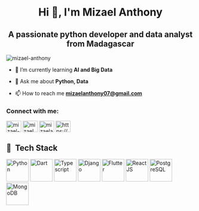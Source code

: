<h1 align="center">Hi 👋, I'm Mizael Anthony</h1>
<h2 align="center">A passionate python developer and data analyst from Madagascar</h2>

<p align="left"> <img src="https://komarev.com/ghpvc/?username=mizael-anthony&label=Profile%20views&color=0e75b6&style=flat" alt="mizael-anthony" /> </p>

- 🌱 I’m currently learning **AI and Big Data**

- 💬 Ask me about **Python, Data**

- 📫 How to reach me **mizaelanthony07@gmail.com**

<h3 align="left">Connect with me:</h3>
<p align="left">
<a href="https://linkedin.com/in/mizael-anthony" target="blank"><img align="center" src="https://raw.githubusercontent.com/rahuldkjain/github-profile-readme-generator/master/src/images/icons/Social/linked-in-alt.svg" alt="mizael-anthony" height="30" width="40" /></a>
<a href="https://web.facebook.com/profile.php?id=100084669062052" target="blank"><img align="center" src="https://raw.githubusercontent.com/rahuldkjain/github-profile-readme-generator/master/src/images/icons/Social/facebook.svg" alt="mizael anthony" height="30" width="40" /></a>
<a href="https://www.hackerrank.com/profile/mizaelanthony07" target="blank"><img align="center" src="https://raw.githubusercontent.com/rahuldkjain/github-profile-readme-generator/master/src/images/icons/Social/hackerrank.svg" alt="mizaelanthony07" height="30" width="40" /></a>
<a href="https://discord.gg/https://discord.gg/Rg4w5szC" target="blank"><img align="center" src="https://raw.githubusercontent.com/rahuldkjain/github-profile-readme-generator/master/src/images/icons/Social/discord.svg" alt="https://discord.gg/Rg4w5szC" height="30" width="40" /></a>
</p>

<h2> 🚀 &nbsp;Tech Stack</h2>
<p align="left">
<img src="https://cdn.jsdelivr.net/gh/devicons/devicon/icons/python/python-original.svg"  alt="Python" width="60" height="60"/>
<img src="https://cdn.jsdelivr.net/gh/devicons/devicon/icons/dart/dart-original.svg"  alt="Dart" width="60" height="60"/>
<img src="https://cdn.jsdelivr.net/gh/devicons/devicon/icons/typescript/typescript-original.svg"  alt="Typescript" width="60" height="60"/>
<img src="https://cdn.jsdelivr.net/gh/devicons/devicon/icons/django/django-plain.svg" alt="Django" width="60" height="60" />
<img src="https://cdn.jsdelivr.net/gh/devicons/devicon/icons/flutter/flutter-original.svg" alt="Flutter"  width="60" height="60" />
<img src="https://cdn.jsdelivr.net/gh/devicons/devicon/icons/react/react-original.svg" alt="ReactJS" width="60" height="60" />
<img src="https://cdn.jsdelivr.net/gh/devicons/devicon/icons/postgresql/postgresql-original.svg" alt="PostgreSQL"  width="60" height="60" />
<img src="https://cdn.jsdelivr.net/gh/devicons/devicon/icons/mongodb/mongodb-original.svg" alt="MongoDB"  width="60" height="60" />
</p>
